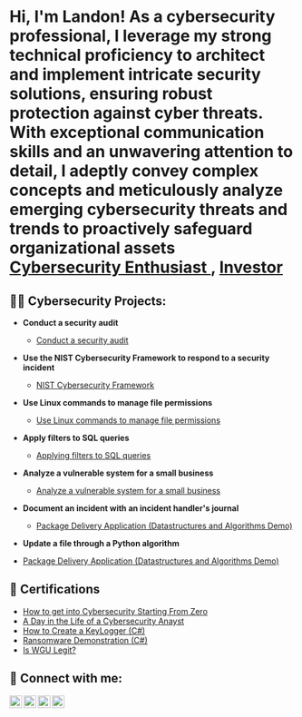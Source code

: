 <h1>Hi, I'm Landon! As a cybersecurity professional, I leverage my strong technical proficiency to architect and implement intricate security solutions, ensuring robust protection against cyber threats. With exceptional communication skills and an unwavering attention to detail, I adeptly convey complex concepts and meticulously analyze emerging cybersecurity threats and trends to proactively safeguard organizational assets <br/><a href="https://github.com/joshmadakor1"> <a href="https://www.linkedin.com/in/joshmadakor/">Cybersecurity Enthusiast </a>, <a href="https://www.youtube.com/c/joshmadakor">Investor</a></h1>

<h2>👨‍💻 Cybersecurity Projects:</h2>

- <b>Conduct a security audit </b>
  - [Conduct a security audit](https://github.com/landoncity/ConductSecurityAudit)
- <b>Use the NIST Cybersecurity Framework to respond to a security incident </b>
  - [NIST Cybersecurity Framework](https://github.com/landoncity/UseTheNISTCybersecurityFrameworkToRespondToaSecurityIncident)
- <b>Use Linux commands to manage file permissions </b>
  - [Use Linux commands to manage file permissions](https://github.com/landoncity/UseLinuxCommandsToManageFilePermissions)

- <b>Apply filters to SQL queries </b>
  - [Applying filters to SQL queries](https://github.com/landoncity/ApplyFiltersToSQLqueries)
 
- <b>Analyze a vulnerable system for a small business </b>
  - [Analyze a vulnerable system for a small business](https://github.com/landoncity/IdentifyingAnIncidentHandlersJournal)

- <b>Document an incident with an incident handler's journal </b>
  - [Package Delivery Application (Datastructures and Algorithms Demo)](https://github.com/joshmadakor1/Package-Delivery-Pathfinding-Algorithm)
 
-  <b>Update a file through a Python algorithm </b>
  - [Package Delivery Application (Datastructures and Algorithms Demo)](https://github.com/joshmadakor1/Package-Delivery-Pathfinding-Algorithm)



<h2>📂 Certifications</h2>

- [How to get into Cybersecurity Starting From Zero](https://www.youtube.com/watch?v=a83ASGn_V_s)
- [A Day in the Life of a Cybersecurity Anayst](https://www.youtube.com/watch?v=uHy3oM7NnoU)
- [How to Create a KeyLogger (C#)](https://www.youtube.com/watch?v=N-L9hklSlNk)
- [Ransomware Demonstration (C#)](https://www.youtube.com/watch?v=OfvdQeh79s0)
- [Is WGU Legit?](https://www.youtube.com/watch?v=E2MwRWxDBkA)

<h2> 🤳 Connect with me:</h2>

[<img align="left" alt="JoshMadakor | YouTube" width="22px" src="https://cdn.jsdelivr.net/npm/simple-icons@v3/icons/youtube.svg" />][youtube]
[<img align="left" alt="JoshMadakor | Twitter" width="22px" src="https://cdn.jsdelivr.net/npm/simple-icons@v3/icons/twitter.svg" />][twitter]
[<img align="left" alt="JoshMadakor | LinkedIn" width="22px" src="https://cdn.jsdelivr.net/npm/simple-icons@v3/icons/linkedin.svg" />][linkedin]
[<img align="left" alt="JoshMadakor | Instagram" width="22px" src="https://cdn.jsdelivr.net/npm/simple-icons@v3/icons/instagram.svg" />][instagram]

[twitter]: https://twitter.com/joshmadakor
[youtube]: https://www.youtube.com/c/joshmadakor
[instagram]: https://www.instagram.com/joshmadakor/
[linkedin]: https://linkedin.com/in/joshmadakor

<!--
**joshmadakor1/joshmadakor1** is a ✨ _special_ ✨ repository because its `README.md` (this file) appears on your GitHub profile.

Here are some ideas to get you started:

- 🔭 I’m currently working on ...
- 🌱 I’m currently learning ...
- 👯 I’m looking to collaborate on ...
- 🤔 I’m looking for help with ...
- 💬 Ask me about ...
- 📫 How to reach me: ...
- 😄 Pronouns: ...
- ⚡ Fun fact: ...
-->
